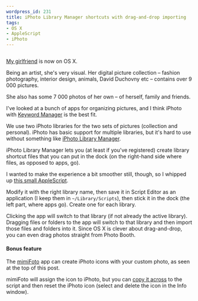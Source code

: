 ```yaml
--- 
wordpress_id: 231
title: iPhoto Library Manager shortcuts with drag-and-drop importing
tags: 
- OS X
- AppleScript
- iPhoto
---
```

<p class="center"><img src="http://henrik.nyh.se/uploads/iphoto-libraries.png" alt="" class="bordered" /></a></p>

<a href="http://johannaost.com">My girlfriend</a> is now on OS X.

Being an artist, she's very visual. Her digital picture collection – fashion photography, interior design, animals, David Duchovny etc – contains over 9 000 pictures.

She also has some 7 000 photos of her own – of herself, family and friends.

I've looked at a bunch of apps for organizing pictures, and I think iPhoto with <a href="http://www.bullstorm.se/KeywordManager.php">Keyword Manager</a> is the best fit.

We use two iPhoto libraries for the two sets of pictures (collection and personal). iPhoto has basic support for multiple libraries, but it's hard to use without something like <a href="http://www.fatcatsoftware.com/iplm/">iPhoto Library Manager</a>.

iPhoto Library Manager lets you (at least if you've registered) create library shortcut files that you can put in the dock (on the right-hand side where files, as opposed to apps, go).

I wanted to make the experience a bit smoother still, though, so I whipped up <a href="http://pastie.textmate.org/202713">this small AppleScript</a>.

Modify it with the right library name, then save it in Script Editor as an application (I keep them in <code>~/Library/Scripts</code>), then stick it in the dock (the left part, where apps go). Create one for each library.

Clicking the app will switch to that library (if not already the active library). Dragging files or folders to the app will switch to that library and then import those files and folders into it. Since OS X is clever about drag-and-drop, you can even drag photos straight from Photo Booth.

<h4>Bonus feature</h4>

The <a href="http://softbend.free.fr/mimifoto/index.html">mimiFoto</a> app can create iPhoto icons with your custom photo, as seen at the top of this post.

mimiFoto will assign the icon to iPhoto, but you can <a href="http://docs.info.apple.com/article.html?artnum=304735">copy it across</a> to the script and then reset the iPhoto icon (select and delete the icon in the Info window).
